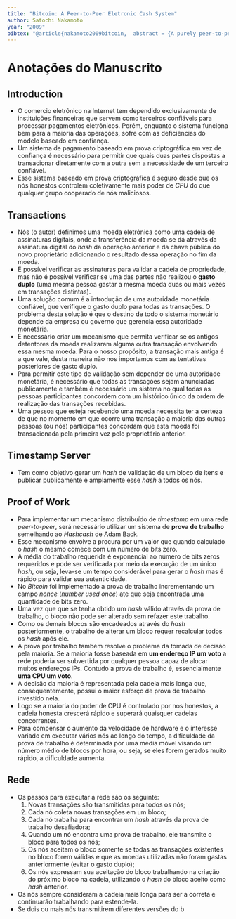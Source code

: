 ```yaml
---
title: "Bitcoin: A Peer-to-Peer Eletronic Cash System"
author: Satochi Nakamoto
year: "2009"
bibtex: "@article{nakamoto2009bitcoin,  abstract = {A purely peer-to-peer version of electronic cash would allow online payments to be sent directly from one party to another without going through a financial institution. Digital signatures provide part of the solution, but the main benefits are lost if a trusted third party is still required to prevent double-spending. We propose a solution to the double-spending problem using a peer-to-peer network. The network timestamps transactions by hashing them into an ongoing chain of hash-based proof-of-work, forming a record that cannot be changed without redoing the proof-of-work. The longest chain not only serves as proof of the sequence of events witnessed, but proof that it came from the largest pool of CPU power. As long as a majority of CPU power is controlled by nodes that are not cooperating to attack the network, they'll generate the longest chain and outpace attackers. The network itself requires minimal structure. Messages are broadcast on a best effort basis, and nodes can leave and rejoin the network at will, accepting the longest proof-of-work chain as proof of what happened while they were gone.},  added-at = {2022-06-15T13:43:05.000+0200},  author = {Nakamoto, Satoshi},  biburl = {https://www.bibsonomy.org/bibtex/2974d35fdb27dea57296ed2245556aa18/daniel_grm9},  interhash = {423c2cdff70ba0cd0bca55ebb164d770},  intrahash = {974d35fdb27dea57296ed2245556aa18},  keywords = {itsecseminar},  month = may,  timestamp = {2022-06-15T13:43:05.000+0200},  title = {Bitcoin: A Peer-to-Peer Electronic Cash System},  url = {http://www.bitcoin.org/bitcoin.pdf},  year = 2009}"
---
```

# Anotações do Manuscrito

## Introduction

- O comercio eletrônico na Internet tem dependido exclusivamente de instituições financeiras que servem como terceiros confiáveis para processar pagamentos eletrônicos. Porém, enquanto o sistema funciona bem para a maioria das operações, sofre com as deficiências do modelo baseado em confiança.
- Um sistema de pagamento baseado em prova criptográfica em vez de confiança é necessário para permitir que quais duas partes dispostas a transacionar diretamente com a outra sem a necessidade de um terceiro confiável.
- Esse sistema baseado em prova criptográfica é seguro desde que os nós honestos controlem coletivamente mais poder de _CPU_ do que qualquer grupo cooperado de nós maliciosos.

## Transactions

- Nós (o autor) definimos uma moeda eletrônica como uma cadeia de assinaturas digitais, onde a transferência da moeda se dá através da assinatura digital do _hash_ da operação anterior e da chave pública do novo proprietário adicionando o resultado dessa operação no fim da moeda.
- É possível verificar as assinaturas para validar a cadeia de propriedade, mas não é possível verificar se uma das partes não realizou o **gasto duplo** (uma mesma pessoa gastar a mesma moeda duas ou mais vezes em transações distintas).
- Uma solução comum é a introdução de uma autoridade monetária confiável, que verifique o gasto duplo para todas as transações. O problema desta solução é que o destino de todo o sistema monetário depende da empresa ou governo que gerencia essa autoridade monetária.
- É necessário criar um mecanismo que permita verificar se os antigos detentores da moeda realizaram alguma outra transação envolvendo essa mesma moeda. Para o nosso propósito, a transação mais antiga é a que vale, desta maneira não nos importamos com as tentativas posteriores de gasto duplo.
- Para permitir este tipo de validação sem depender de uma autoridade monetária, é necessário que todas as transações sejam anunciadas publicamente e também é necessário um sistema no qual todas as pessoas participantes concordem com um histórico único da ordem de realização das transações recebidas.
- Uma pessoa que esteja recebendo uma moeda necessita ter a certeza de que no momento em que ocorre uma transação a maioria das outras pessoas (ou nós) participantes concordam que esta moeda foi transacionada pela primeira vez pelo proprietário anterior.

## Timestamp Server

- Tem como objetivo gerar um _hash_ de validação de um bloco de itens e publicar publicamente e amplamente esse  _hash_ a todos os nós.

## Proof of Work

- Para implementar um mecanismo distribuído de _timestamp_ em uma rede _peer-to-peer_, será necessário utilizar um sistema de **prova de trabalho** semelhando ao _Hashcash_ de Adam Back.
- Esse mecanismo envolve a procura por um valor que quando calculado o _hash_ o mesmo comece com um número de bits zero.
- A média do trabalho requerida é exponencial ao número de bits zeros requeridos e pode ser verificada por meio da execução de um único _hash_, ou seja, leva-se um tempo considerável para gerar o _hash_ mas é rápido para validar sua autenticidade.
- No _Bitcoin_ foi implementado a prova de trabalho incrementando um campo _nonce_ (_number used once_) ate que seja encontrada uma quantidade de bits zero.
- Uma vez que que se tenha obtido um _hash_ válido através da prova de trabalho, o bloco não pode ser alterado sem refazer este trabalho.
- Como os demais blocos são encadeados através do _hash_ posteriormente, o trabalho de alterar um bloco requer recalcular todos os _hash_ após ele.
- A prova por trabalho também resolve o problema da tomada de decisão pela maioria. Se a maioria fosse baseada em **um endereço IP um voto** a rede poderia ser subvertida por qualquer pessoa capaz de alocar muitos endereços IPs. Contudo a prova de trabalho é, essencialmente **uma CPU um voto**.
- A decisão da maioria é representada pela cadeia mais longa que, consequentemente, possui o maior esforço de prova de trabalho investido nela.
- Logo se a maioria do poder de CPU é controlado por nos honestos, a cadeia honesta crescerá rápido e superará quaisquer cadeias concorrentes.
- Para compensar o aumento da velocidade de hardware e o interesse variado em executar vários nós ao longo do tempo, a dificuldade da prova de trabalho é determinada por uma média móvel visando um número médio de blocos por hora, ou seja, se eles forem gerados muito rápido, a dificuldade aumenta.

## Rede
- Os passos para executar a rede são os seguinte:
	1. Novas transações são transmitidas para todos os nós;
	2. Cada nó coleta novas transações em um bloco;
	3. Cada nó trabalha para encontrar um _hash_ através da prova de trabalho desafiadora;
	4. Quando um nó encontra uma prova de trabalho, ele transmite o bloco para todos os nós;
	5. Os nós aceitam o bloco somente se todas as transações existentes no bloco forem válidas e que as moedas utilizadas não foram gastas anteriormente (evitar o gasto duplo);
	6. Os nós expressam sua aceitação do bloco trabalhando na criação do próximo bloco na cadeia, utilizando o _hash_ do bloco aceito como _hash_ anterior.
- Os nós sempre consideram a cadeia mais longa para ser a correta e continuarão trabalhando para estende-la.
- Se dois ou mais nós transmitirem diferentes versões do b